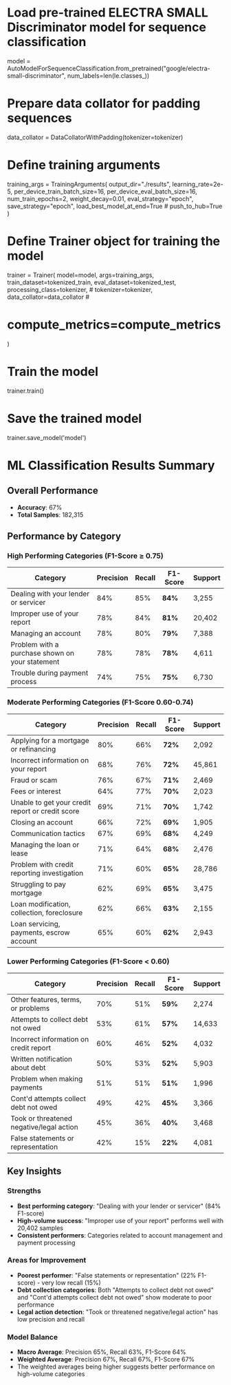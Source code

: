 # Load pre-trained ELECTRA SMALL Discriminator model for sequence classification
model = AutoModelForSequenceClassification.from_pretrained("google/electra-small-discriminator", num_labels=len(le.classes_))
 
# Prepare data collator for padding sequences
data_collator = DataCollatorWithPadding(tokenizer=tokenizer)

# Define training arguments
training_args = TrainingArguments(
    output_dir="./results",
    learning_rate=2e-5,
    per_device_train_batch_size=16,
    per_device_eval_batch_size=16,
    num_train_epochs=2,
    weight_decay=0.01,
    eval_strategy="epoch",
    save_strategy="epoch",
    load_best_model_at_end=True
    # push_to_hub=True
)

# Define Trainer object for training the model
trainer = Trainer(
    model=model,
    args=training_args,
    train_dataset=tokenized_train,
    eval_dataset=tokenized_test,
    processing_class=tokenizer,
    # tokenizer=tokenizer,
    data_collator=data_collator #
   # compute_metrics=compute_metrics
)

# Train the model
trainer.train()

# Save the trained model
trainer.save_model('model')






# ML Classification Results Summary

## Overall Performance
- **Accuracy**: 67%
- **Total Samples**: 182,315

## Performance by Category

### High Performing Categories (F1-Score ≥ 0.75)
| Category | Precision | Recall | F1-Score | Support |
|----------|-----------|--------|----------|---------|
| Dealing with your lender or servicer | 84% | 85% | **84%** | 3,255 |
| Improper use of your report | 78% | 84% | **81%** | 20,402 |
| Managing an account | 78% | 80% | **79%** | 7,388 |
| Problem with a purchase shown on your statement | 78% | 78% | **78%** | 4,611 |
| Trouble during payment process | 74% | 75% | **75%** | 6,730 |

### Moderate Performing Categories (F1-Score 0.60-0.74)
| Category | Precision | Recall | F1-Score | Support |
|----------|-----------|--------|----------|---------|
| Applying for a mortgage or refinancing | 80% | 66% | **72%** | 2,092 |
| Incorrect information on your report | 68% | 76% | **72%** | 45,861 |
| Fraud or scam | 76% | 67% | **71%** | 2,469 |
| Fees or interest | 64% | 77% | **70%** | 2,023 |
| Unable to get your credit report or credit score | 69% | 71% | **70%** | 1,742 |
| Closing an account | 66% | 72% | **69%** | 1,905 |
| Communication tactics | 67% | 69% | **68%** | 4,249 |
| Managing the loan or lease | 71% | 64% | **68%** | 2,476 |
| Problem with credit reporting investigation | 71% | 60% | **65%** | 28,786 |
| Struggling to pay mortgage | 62% | 69% | **65%** | 3,475 |
| Loan modification, collection, foreclosure | 62% | 66% | **63%** | 2,155 |
| Loan servicing, payments, escrow account | 65% | 60% | **62%** | 2,943 |

### Lower Performing Categories (F1-Score < 0.60)
| Category | Precision | Recall | F1-Score | Support |
|----------|-----------|--------|----------|---------|
| Other features, terms, or problems | 70% | 51% | **59%** | 2,274 |
| Attempts to collect debt not owed | 53% | 61% | **57%** | 14,633 |
| Incorrect information on credit report | 60% | 46% | **52%** | 4,032 |
| Written notification about debt | 50% | 53% | **52%** | 5,903 |
| Problem when making payments | 51% | 51% | **51%** | 1,996 |
| Cont'd attempts collect debt not owed | 49% | 42% | **45%** | 3,366 |
| Took or threatened negative/legal action | 45% | 36% | **40%** | 3,468 |
| False statements or representation | 42% | 15% | **22%** | 4,081 |

## Key Insights

### Strengths
- **Best performing category**: "Dealing with your lender or servicer" (84% F1-score)
- **High-volume success**: "Improper use of your report" performs well with 20,402 samples
- **Consistent performers**: Categories related to account management and payment processing

### Areas for Improvement
- **Poorest performer**: "False statements or representation" (22% F1-score) - very low recall (15%)
- **Debt collection categories**: Both "Attempts to collect debt not owed" and "Cont'd attempts collect debt not owed" show moderate to poor performance
- **Legal action detection**: "Took or threatened negative/legal action" has low precision and recall

### Model Balance
- **Macro Average**: Precision 65%, Recall 63%, F1-Score 64%
- **Weighted Average**: Precision 67%, Recall 67%, F1-Score 67%
- The weighted averages being higher suggests better performance on high-volume categories